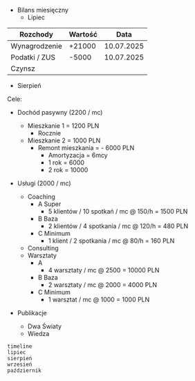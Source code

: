 * Bilans miesięczny
	* Lipiec

| Rozchody      | Wartość | Data       |
| ------------- | ------- | ---------- |
| Wynagrodzenie | +21000  | 10.07.2025 |
| Podatki / ZUS | -5000   | 10.07.2025 |
| Czynsz        |         |            |

* Sierpień

Cele:
* Dochód pasywny (2200 / mc)
	* Mieszkanie 1 = 1200 PLN
		* Rocznie
	* Mieszkanie 2 = 1000 PLN
		* Remont mieszkania = - 6000 PLN
			* Amortyzacja = 6mcy
			* 1 rok = 6000
			* 2 rok = 10000
* Usługi (2000 / mc)
	* Coaching 
		* A Super 
			* 5 klientów / 10 spotkań  / mc @ 150/h = 1500 PLN
		* B Baza
			* 2 klientów / 4 spotkania / mc @ 120/h = 480 PLN
		* C Minimum
			* 1 klient / 2 spotkania / mc @ 80/h = 160 PLN
	* Consulting
	* Warsztaty
		* A
			* 4 warsztaty / mc @ 2500 = 10000 PLN 
		* B Baza
			* 2 warsztaty / mc @ 2000 = 4000 PLN
		* C Minimum
			* 1 warsztat / mc @ 1000 = 1000 PLN

* Publikacje
	* Dwa Światy
	* Wiedza
```mermaid
timeline
lipiec
sierpień
wrzesień
październik
```

